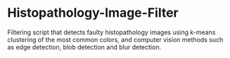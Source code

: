 # Histopathology-Image-Filter
Filtering script that detects faulty histopathology images using k-means clustering of the most common colors, and computer vision methods such as edge detection, blob detection and blur detection.
